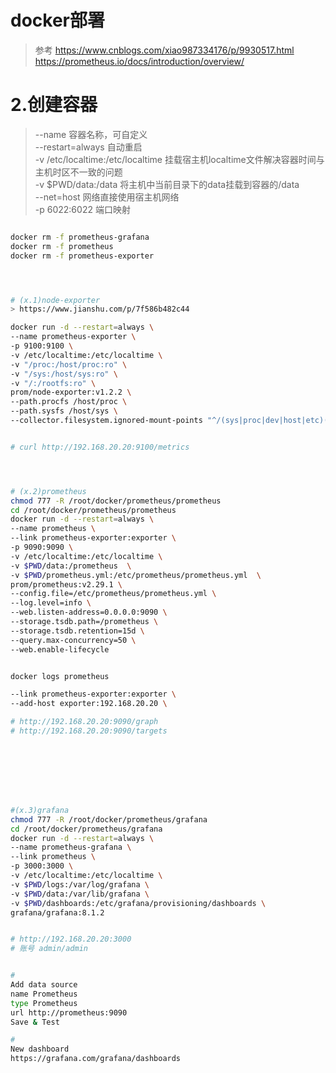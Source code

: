 # docker部署
> 参考 https://www.cnblogs.com/xiao987334176/p/9930517.html
> https://prometheus.io/docs/introduction/overview/ 

# 2.创建容器
> --name 容器名称，可自定义  
> --restart=always 自动重启  
> -v /etc/localtime:/etc/localtime 挂载宿主机localtime文件解决容器时间与主机时区不一致的问题  
> -v $PWD/data:/data 将主机中当前目录下的data挂载到容器的/data  
> --net=host 网络直接使用宿主机网络  
> -p 6022:6022 端口映射  

``` bash

docker rm -f prometheus-grafana
docker rm -f prometheus
docker rm -f prometheus-exporter




# (x.1)node-exporter
> https://www.jianshu.com/p/7f586b482c44

docker run -d --restart=always \
--name prometheus-exporter \
-p 9100:9100 \
-v /etc/localtime:/etc/localtime \
-v "/proc:/host/proc:ro" \
-v "/sys:/host/sys:ro" \
-v "/:/rootfs:ro" \
prom/node-exporter:v1.2.2 \
--path.procfs /host/proc \
--path.sysfs /host/sys \
--collector.filesystem.ignored-mount-points "^/(sys|proc|dev|host|etc)($|/)"


# curl http://192.168.20.20:9100/metrics




# (x.2)prometheus
chmod 777 -R /root/docker/prometheus/prometheus
cd /root/docker/prometheus/prometheus
docker run -d --restart=always \
--name prometheus \
--link prometheus-exporter:exporter \
-p 9090:9090 \
-v /etc/localtime:/etc/localtime \
-v $PWD/data:/prometheus  \
-v $PWD/prometheus.yml:/etc/prometheus/prometheus.yml  \
prom/prometheus:v2.29.1 \
--config.file=/etc/prometheus/prometheus.yml \
--log.level=info \
--web.listen-address=0.0.0.0:9090 \
--storage.tsdb.path=/prometheus \
--storage.tsdb.retention=15d \
--query.max-concurrency=50 \
--web.enable-lifecycle


docker logs prometheus

--link prometheus-exporter:exporter \
--add-host exporter:192.168.20.20 \

# http://192.168.20.20:9090/graph
# http://192.168.20.20:9090/targets








#(x.3)grafana
chmod 777 -R /root/docker/prometheus/grafana
cd /root/docker/prometheus/grafana
docker run -d --restart=always \
--name prometheus-grafana \
--link prometheus \
-p 3000:3000 \
-v /etc/localtime:/etc/localtime \
-v $PWD/logs:/var/log/grafana \
-v $PWD/data:/var/lib/grafana \
-v $PWD/dashboards:/etc/grafana/provisioning/dashboards \
grafana/grafana:8.1.2


# http://192.168.20.20:3000
# 账号 admin/admin


#
Add data source
name Prometheus
type Prometheus
url http://prometheus:9090
Save & Test

#
New dashboard
https://grafana.com/grafana/dashboards


```

 
